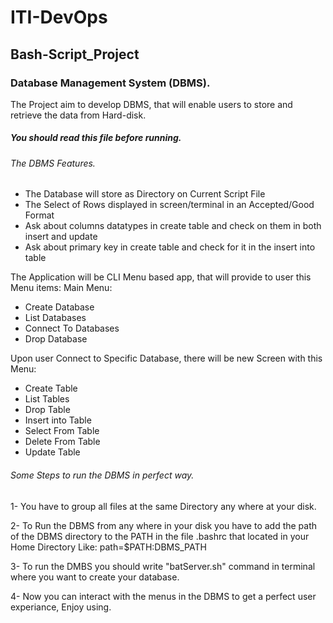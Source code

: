 # ITI-DevOps
## Bash-Script_Project
### Database Management System (DBMS).

The Project aim to develop DBMS, that will enable users to store and retrieve the data from Hard-disk.

##### You should read this file before running.

###### The DBMS Features.

- The Database will store as Directory on Current Script File
- The Select of Rows displayed in screen/terminal in  an Accepted/Good Format
- Ask about columns datatypes in create table and check on them in both insert and update
- Ask about primary key in create table and check for it in the insert into table

The Application will be CLI Menu based app, that will provide to user this Menu items:
Main Menu:
- Create Database
- List Databases
- Connect To Databases
- Drop Database

Upon user Connect to Specific Database, there will be new Screen with this Menu:
- Create Table 
- List Tables
- Drop Table
- Insert into Table
- Select From Table
- Delete From Table
- Update Table

###### Some Steps to run the DBMS in perfect way.

1- You have to group all files at the same Directory any where at your disk.

2- To Run the DBMS from any where in your disk you have to add the path of the DBMS directory 
to the PATH in the file .bashrc that located in your Home Directory Like: path=$PATH:DBMS_PATH

3- To run the DMBS you should write "batServer.sh" command in terminal where you want to create your database.

4- Now you can interact with the menus in the DBMS to get a perfect user experiance, Enjoy using.
